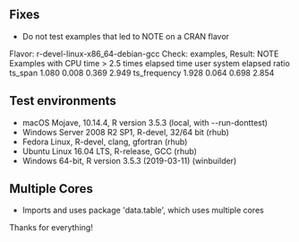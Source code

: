## Fixes

- Do not test examples that led to NOTE on a CRAN flavor

Flavor: r-devel-linux-x86_64-debian-gcc
Check: examples, Result: NOTE
 Examples with CPU time > 2.5 times elapsed time
               user system elapsed ratio
 ts_span      1.080  0.008   0.369 2.949
 ts_frequency 1.928  0.064   0.698 2.854

## Test environments

- macOS Mojave, 10.14.4, R version 3.5.3 (local, with --run-donttest)
- Windows Server 2008 R2 SP1, R-devel, 32/64 bit (rhub)
- Fedora Linux, R-devel, clang, gfortran (rhub)
- Ubuntu Linux 16.04 LTS, R-release, GCC (rhub)
- Windows 64-bit, R version 3.5.3 (2019-03-11) (winbuilder)

## Multiple Cores

- Imports and uses package 'data.table', which uses multiple cores


Thanks for everything!

